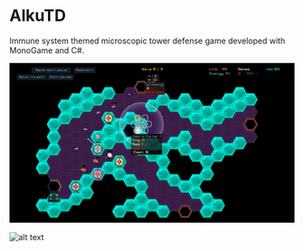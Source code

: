 # AlkuTD
Immune system themed microscopic tower defense game developed with MonoGame and C#.

![alt text](https://github.com/jamikka/AlkuTD/blob/portTD/tdCap1.jpg?raw=true)

![alt text](https://github.com/jamikka/AlkuTD/blob/portTD/TDPathfindCap.jpg?raw=true)
